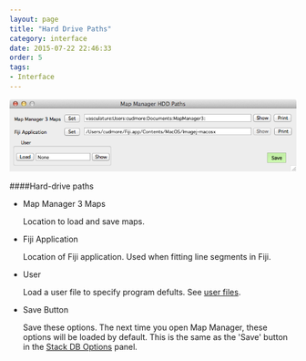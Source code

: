 ```yaml
---
layout: page
title: "Hard Drive Paths"
category: interface
date: 2015-07-22 22:46:33
order: 5
tags:
- Interface
---
```


<IMG class="img-float-left" SRC="../images/mm3/mm3-hdd-paths.png" WIDTH="600">

<div class="print-page-break"></div>

####Hard-drive paths 

- Map Manager 3 Maps

    Location to load and save maps.
    
- Fiji Application 

    Location of Fiji application. Used when fitting line segments in Fiji.

- User 

    Load a user file to specify program defults. See [user files][3].

- Save Button

	Save these options. The next time you open Map Manager, these options will be loaded by default. This is the same as the 'Save' button in the [Stack DB Options][4] panel.
	
[1]: /mapmanager/stack-browser/
[2]: /mapmanager/making-a-map/
[3]: /mapmanager/user-files/
[4]: /mapmanager/stackdb-options-panel

<div class="print-page-break"></div>
